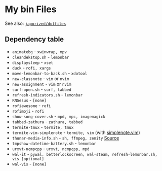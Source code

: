 # My bin Files

See also: [`japorized/dotfiles`](https://gitlab.com/japorized/dotfiles)

## Dependency table

* `animatebg` - `xwinwrap, mpv`
* `cleandekstop.sh` - `lemonbar`
* `displaysleep` - `xset`
* `duck` - `rofi, xargs`
* `move-lemonbar-to-back.sh` - `xdotool`
* `new-classnote` - `vim` or `nvim`
* `new-assignment` - `vim` or `nvim `
* `surf-open.sh` - `surf, tabbed`
* `refresh-indicators.sh` - `lemonbar`
* `RNGesus` - `[none]`
* `rofiawesome` - `rofi`
* `rofimoji` - `rofi`
* `show-song-cover.sh` - `mpd, mpc, imagemagick`
* `tabbed-zathura` - `zathura, tabbed`
* `termite-tmux` - `termite, tmux`
* `termite-vim-simplenote` - `termite, vim` (with [simplenote.vim](https://github.com/mrtazz/simplenote.vim))
* `thunar-media-info.sh` - `sh, ffmpeg, zenity` [Source](https://github.com/cytopia/thunar-custom-actions)
* `tmpshow-datetime-battery.sh` - `lemonbar`
* `urxvt-ncmpcpp` - `urxvt, ncmpcpp, mpd`
* `wal-it` - `pywal, betterlockscreen, wal-steam, refresh-lemonbar.sh, vis [optional]`
* `wal-vis` - `[none]`
